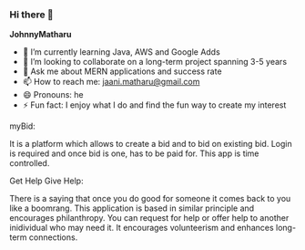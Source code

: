 ### Hi there 👋


**JohnnyMatharu** 

- 🌱 I’m currently learning Java, AWS and Google Adds
- 👯 I’m looking to collaborate on a long-term project spanning 3-5 years
- 💬 Ask me about MERN applications and success rate
- 📫 How to reach me: jaani.matharu@gmail.com
- 😄 Pronouns: he 
- ⚡ Fun fact: I enjoy what I do and find the fun way to create my interest


myBid: 

It is a platform which allows to create a bid and to bid on existing bid. Login is required and once bid is one, has to be paid for. This app is time controlled.


Get Help Give Help:

There is a saying that once you do good for someone it comes back to you like a boomrang. This application is based in similar principle and encourages philanthropy. You can request for help or offer help to another inidividual who may need it. It encourages volunteerism and enhances long-term connections.

